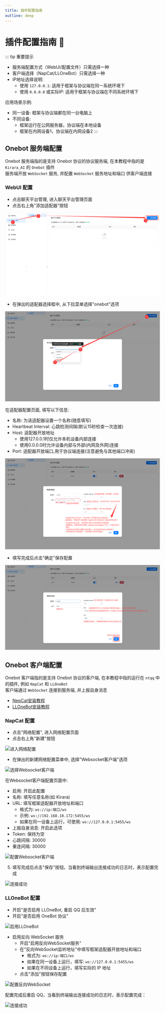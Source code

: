 ```yaml
---
title: 插件配置指南
outline: deep
---
```


# 插件配置指南 🔧

::: tip 重要提示
- 服务端配置方式（WebUI/配置文件）只需选择一种
- 客户端选择（NapCat/LLOneBot）只需选择一种
- IP地址选择说明:
  - 使用 `127.0.0.1`: 适用于框架与协议端在同一系统环境下
  - 使用 `0.0.0.0` 或实际IP: 适用于框架与协议端在不同系统环境下
  
应用场景示例:
- 同一设备: 框架与协议端都在同一台电脑上
- 不同设备: 
  - 框架运行在公网服务器，协议端在本地设备
  - 框架在内网设备1，协议端在内网设备2
:::
##  Onebot 服务端配置
Onebot 服务端指的是支持 Onebot 协议的协议服务端, 在本教程中指的是 `Kirara_AI` 的 `Onebot` 插件  
服务端开放 `WebSocket` 服务, 并配置 `WebSocket` 服务地址和端口  供客户端连接

### WebUI 配置
- 点击聊天平台管理, 进入聊天平台管理页面
- 点击右上角"添加适配器"按钮

![进入平台管理](/assets/connet/websocket-webui-step-1.png)

- 在弹出的适配器选择框中, 从下拉菜单选择"onebot"选项

![添加适配器](/assets/connet/websocket-webui-step-2.png)

在适配器配置页面, 填写以下信息:
- 名称: 为该适配器设置一个名称(随意填写)
- Heartbeat Interval: 心跳检测间隔(默认15秒检查一次连接)
- Host: 适配器开放地址
  - 使用127.0.0.1时仅允许本机设备内部连接
  - 使用0.0.0.0时允许设备内部与外部(内网及外网)连接
- Port: 适配器开放端口,用于协议端连接(注意避免与其他端口冲突)  

![选择onebot适配器](/assets/connet/websocket-webui-step-3.png)

- 填写完成后点击"确定"保存配置

![配置适配器](/assets/connet/websocket-webui-step-4.png)

<!-- ### 修改配置文件
::: warning 注意
WebUI 配置方式和修改配置文件方式, 只需要选择一种就行, 不要俩种都配置!  
WebUI 配置方式和修改配置文件方式, 只需要选择一种就行, 不要俩种都配置!  
WebUI 配置方式和修改配置文件方式, 只需要选择一种就行, 不要俩种都配置!  
:::

在项目目录下, 进入`data`目录, 修改`config.yaml`文件
```bash
# linux
vim data/config.yaml
# windows
notepad data/config.yaml
```

在`config.yaml`文件中, 找到`ims`配置项, 修改或添加`onebot`适配器配置:

```yaml
ims:
  - name: onebot  # [!code ++]
    enable: true  # [!code ++]
    adapter: onebot  # [!code ++]
    config:  # [!code ++]
      host: 0.0.0.0  # [!code ++] 
      port: '5545' # 这里的5545仅仅是示例值, 你可以修改为任意端口 [!code ++]
      access_token: ''  # [!code ++]
      heartbeat_interval: '15'  # [!code ++]
```

随后找到`plugins`配置项, 修改或添加`onebot`插件配置:

```yaml
plugins:
  enable:
  - im_onebot_adapters  # [!code ++]
``` -->

##  Onebot 客户端配置
Onebot 客户端指的是支持 Onebot 协议的客户端, 在本教程中指的运行在 `ntqq` 中的插件, 例如 `NapCat` 和 `LLOneBot`  
客户端通过 `WebSocket` 连接到服务端, 并上报自身消息

- [NepCat安装教程](https://napneko.github.io/guide/install)
- [LLOneBot安装教程](https://llonebot.github.io/zh-CN/guide/getting-started)

### NapCat 配置

- 点击"网络配置", 进入网络配置页面
- 点击右上角"新建"按钮

![进入网络配置](/assets/connet/NapCat/websocket-napcat-step-1.png)

- 在弹出的新建网络配置菜单中, 选择"Websocket客户端"选项

![选择Websocket客户端](/assets/connet/NapCat/websocket-napcat-step-2.png)

在Websocket客户端配置页面中:
  - 启用: 开启此配置
  - 名称: 填写任意名称(如 Kirara)
  - URL: 填写框架适配器开放地址和端口
    - 格式为: `ws://ip:端口/ws`
    - 示例: `ws://192.168.10.172:5455/ws`
    - 如果在同一设备上运行，可使用: `ws://127.0.0.1:5455/ws`
  - 上报自身消息: 开启此选项
  - Token: 保持为空
  - 心跳间隔: 30000
  - 重连间隔: 30000

![配置Websocket客户端](/assets/connet/NapCat/websocket-napcat-step-3.png)

5. 填写完成后点击"保存"按钮。当看到终端输出连接成功的日志时，表示配置完成

![连接成功](/assets/connet/NapCat/websocket-napcat-step-final.png)

### LLOneBot 配置

- 开启"是否启用 LLOneBot, 重启 QQ 后生效"
- 开启"是否启用 OneBot 协议"

![启用LLOneBot](/assets/connet/LLOneBot/websocket-llonebot-step-1.png)

- 启用反向 WebSocket 服务
  - 开启"启用反向WebSocket服务"
  - 在"反向WebSocket监听地址"中填写框架适配器开放地址和端口
     - 格式为: `ws://ip:端口/ws`
     - 如果在同一设备上运行，填写: `ws://127.0.0.1:5455/ws`
     - 如果在不同设备上运行，填写实际的 IP 地址
  - 点击"添加"按钮保存配置

![配置反向WebSocket](/assets/connet/LLOneBot/websocket-llonebot-step-2.png)

配置完成后重启 QQ，当看到终端输出连接成功的日志时，表示配置完成：

![连接成功](/assets/connet/LLOneBot/websocket-llonebot-step-final.png)
